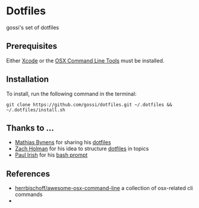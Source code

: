 # Dotfiles

gossi's set of dotfiles

## Prerequisites

Either [Xcode](https://developer.apple.com/xcode/) or the [OSX Command Line Tools](https://developer.apple.com/downloads/index.action) must be installed.

## Installation

To install, run the following command in the terminal:

```
git clone https://github.com/gossi/dotfiles.git ~/.dotfiles && ~/.dotfiles/install.sh
```

## Thanks to …
* [Mathias Bynens](https://github.com/mathiasbynens) for sharing his [dotfiles](https://github.com/mathiasbynens/dotfiles)
* [Zach Holman](http://github.com/holman) for his idea to structure [dotfiles](https://github.com/holman/dotfiles) in topics
* [Paul Irish](http://github.com/paulirish) for his [bash prompt](https://github.com/paulirish/dotfiles)

## References
* [herrbischoff/awesome-osx-command-line](https://github.com/herrbischoff/awesome-osx-command-line) a collection of osx-related cli commands
* 
